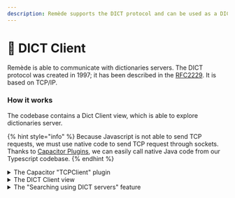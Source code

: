 ```yaml
---
description: Remède supports the DICT protocol and can be used as a DICT client.
---
```


# 🧰 DICT Client

Remède is able to communicate with dictionaries servers. The DICT protocol was created in 1997; it has been described in the [RFC2229](https://www.rfc-editor.org/rfc/rfc2229). It is based on TCP/IP.

### How it works

The codebase contains a Dict Client view, which is able to explore dictionaries server.

{% hint style="info" %}
Because Javascript is not able to send TCP requests, we must use native code to send TCP request through sockets. Thanks to [Capacitor Plugins](https://capacitorjs.com/docs/android/custom-code), we can easily call native Java code from our Typescript codebase.
{% endhint %}

<details>

<summary>The Capacitor "TCPClient" plugin</summary>

The plugin native code is located at `app/android/app/src/main/java/dev/camarm/remede/TCPClient.java` and it is defined in the Vue codebase at `app/src/functions/plugins/tcpClient.ts`.

TODO: Not finished

</details>

<details>

<summary>The DICT Client view</summary>

TODO: Not finished

</details>

<details>

<summary>The "Searching using DICT servers" feature</summary>

TODO: Not finished

</details>

